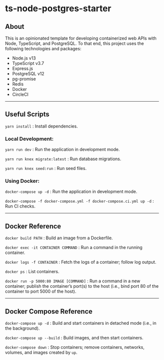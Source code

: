 # ts-node-postgres-starter



## About

This is an opinionated template for developing containerized web APIs with Node, TypeScript, and PostgreSQL. To that end, this project uses the following technologies and packages:

-   Node.js v13
-   TypeScript v3.7
-   Express.js
-   PostgreSQL v12
-   pg-promise
-   Redis
-   Docker
-   CircleCI

---

## Useful Scripts

`yarn install` : Install dependencies.

### Local Development:

`yarn run dev` : Run the application in development mode.

`yarn run knex migrate:latest` : Run database migrations.

`yarn run knex seed:run` : Run seed files.

### Using Docker:

`docker-compose up -d` : Run the application in development mode.

`docker-compose -f docker-compose.yml -f docker-compose.ci.yml up -d` : Run CI checks.

---

## Docker Reference

`docker build PATH` : Build an image from a Dockerfile.

`docker exec -it CONTAINER COMMAND` : Run a command in the running container.

`docker logs -f CONTAINER` : Fetch the logs of a container; follow log output.

`docker ps` : List containers.

`docker run -p 5000:80 IMAGE [COMMAND]` : Run a command in a new container; publish the container’s port(s) to the host (i.e., bind port 80 of
the container to port 5000 of the host).

---

## Docker Compose Reference

`docker-compose up -d` : Build and start containers in detached mode (i.e., in the background).

`docker-compose up --build` : Build images, and then start containers.

`docker-compose down` : Stop containers; remove containers, networks, volumes, and images created by `up`.
